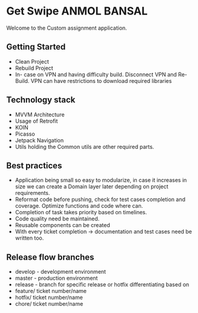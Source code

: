 # Get Swipe ANMOL BANSAL
Welcome to the Custom assignment application.

## Getting Started
- Clean Project
- Rebuild Project
- In- case on VPN and having difficulty build. Disconnect VPN and Re-Build. VPN can have restrictions to download required libraries

## Technology stack

- MVVM Architecture
- Usage of Retrofit
- KOIN
- Picasso
- Jetpack Navigation
- Utils holding the Common utils are other required parts.

## Best practices
- Application being small so easy to modularize, in case it increases in size we can create a Domain layer later depending on project requirements.
- Reformat code before pushing, check for test cases completion and coverage. Optimize functions and code where can. 
- Completion of task takes priority based on timelines. 
- Code quality need be maintained.
- Reusable components can be created
- With every ticket completion -> documentation and test cases need be written too.

## Release flow branches
- develop - development environment
- master - production environment
- release - branch for specific release or hotfix differentiating based on
- feature/ ticket number/name
- hotfix/ ticket number/name
- chore/ ticket number/name